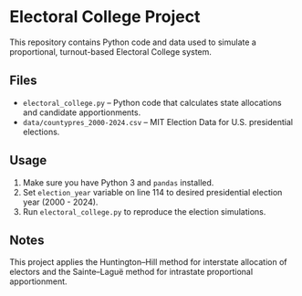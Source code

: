 # Electoral College Project

This repository contains Python code and data used to simulate a proportional, turnout-based Electoral College system.

## Files

- `electoral_college.py` – Python code that calculates state allocations and candidate apportionments.
- `data/countypres_2000-2024.csv` – MIT Election Data for U.S. presidential elections.

## Usage

1. Make sure you have Python 3 and `pandas` installed.
2. Set `election_year` variable on line 114 to desired presidential election year (2000 - 2024).
3. Run `electoral_college.py` to reproduce the election simulations.

## Notes

This project applies the Huntington–Hill method for interstate allocation of electors and the Sainte–Laguë method for intrastate proportional apportionment.

